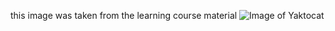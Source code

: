 this image was taken from the learning course material
![Image of Yaktocat](https://octodex.github.com/images/yaktocat.png)
